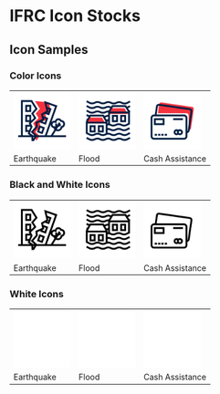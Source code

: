 # IFRC Icon Stocks

## Icon Samples

### Color Icons
<table>
  <tr>
    <td><img src="./color/IFRC-icons-colour_Earthquake-destruction.svg" alt="Earthquake" width="100"></td>
    <td><img src="./color/IFRC-icons-colour_Floods.svg" alt="Flood" width="100"></td>
    <td><img src="./color/IFRC-icons-colour_Cash-programme.svg" alt="Cash Assistance" width="100"></td>
  </tr>
  <tr>
    <td>Earthquake</td>
    <td>Flood</td>
    <td>Cash Assistance</td>
  </tr>
</table>

### Black and White Icons
<table>
  <tr>
    <td><img src="./black/IFRC-icons-black_Earthquake-destruction.svg" alt="Earthquake" width="100"></td>
    <td><img src="./black/IFRC-icons-black_Floods.svg" alt="Flood" width="100"></td>
    <td><img src="./black/IFRC-icons-black_Cash-programme.svg" alt="Cash Assistance" width="100"></td>
  </tr>
  <tr>
    <td>Earthquake</td>
    <td>Flood</td>
    <td>Cash Assistance</td>
  </tr>
</table>

### White Icons
<table>
  <tr>
    <td><img src="./white/IFRC-icons-white_Earthquake-destruction.svg" alt="Earthquake" width="100"></td>
    <td><img src="./white/IFRC-icons-white_Floods.svg" alt="Flood" width="100"></td>
    <td><img src="./white/IFRC-icons-white_Cash-programme.svg" alt="Cash Assistance" width="100"></td>
  </tr>
  <tr>
    <td>Earthquake</td>
    <td>Flood</td>
    <td>Cash Assistance</td>
  </tr>
</table>
